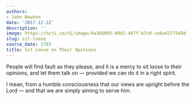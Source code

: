 ```yaml
---
authors:
- John Newton
date: '2017-12-22'
description: ''
image: https://hcti.io/v1/image/4a366695-09d1-467f-b7c0-ce6ad1f7549d
slug: sit-loose
source_date: 1783
title: Sit Loose on Their Opinions
---
```


People will find fault as they please, and it is a mercy to sit loose to their opinions, and let them talk on — provided we can do it in a right spirit.

I mean, from a humble consciousness that our views are upright before the Lord — and that we are simply aiming to serve him.